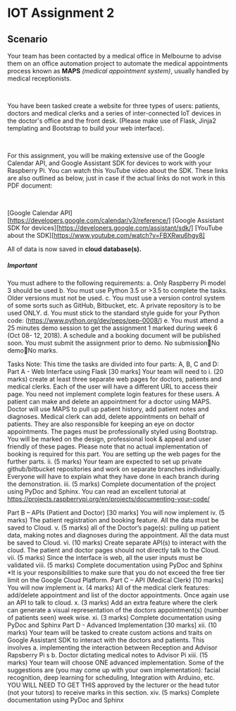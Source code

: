 # IOT Assignment 2

## Scenario
Your team has been contacted by a medical office in Melbourne to advise them on an office automation project to automate the medical appointments process known as **MAPS** _(medical appointment system)_, usually handled by medical receptionists.

<br>

You have been tasked create a website for three types of users: patients, doctors and medical clerks and a series of inter-connected IoT devices in the doctor's office and the front desk. (Please make use of Flask, Jinja2 templating and Bootstrap to build your web interface).

<br>

For this assignment, you will be making extensive use of the Google Calendar API, and Google Assistant SDK for devices to work with your Raspberry Pi. You can watch this YouTube video about the SDK. These links are also outlined as below, just in case if the actual links do not work in this PDF document:

<br>


[Google Calendar API][https://developers.google.com/calendar/v3/reference/] 
[Google Assistant SDK for devices][https://developers.google.com/assistant/sdk/]
[YouTube about the SDK][https://www.youtube.com/watch?v=FBXRwu6hgy8]

All of data is now saved in **cloud database(s).**
##### Important
You must adhere to the following requirements:
a. Only Raspberry Pi model 3 should be used
b. You must use Python 3.5 or >3.5 to complete the tasks. Older versions must not be used.
c. You must use a version control system of some sorts such as GitHub, Bitbucket, etc. A private repository is to be used ONLY.
d. You must stick to the standard style guide for your Python code: (https://www.python.org/dev/peps/pep-0008/)
e. You must attend a 25 minutes demo session to get the assignment 1 marked during week 6 (Oct 08- 12, 2018). A schedule and a booking document will be published soon. You must submit the assignment prior to demo. No submissionNo demoNo marks.

Tasks
Note: This time the tasks are divided into four parts: A, B, C and D:
Part A - Web Interface using Flask [30 marks]
Your team will need to
i. (20 marks) create at least three separate web pages for doctors, patients and medical clerks. Each of the user will have a different URL to access their page. You need not implement complete login features for these users.
A patient can make and delete an appointment for a doctor using MAPS.
Doctor will use MAPS to pull up patient history, add patient notes and diagnoses.
Medical clerk can add, delete appointments on behalf of patients. They are also responsible for keeping an eye on doctor appointments.
The pages must be professionally styled using Bootstrap. You will be marked on the design, professional look & appeal and user friendly of these pages.
Please note that no actual implementation of booking is required for this part. You are setting up the web pages for the further parts.
ii. (5 marks) Your team are expected to set up private github/bitbucket repositories and work on separate branches individually. Everyone will have to explain what they have done in each branch during the demonstration.
iii. (5 marks) Complete documentation of the project using PyDoc and Sphinx. You can read an excellent tutorial at
https://projects.raspberrypi.org/en/projects/documenting-your-code/

Part B – APIs (Patient and Doctor) [30 marks]
You will now implement
iv. (5 marks) The patient registration and booking feature. All the data must be saved to Cloud.
v. (5 marks) all of the Doctor’s page(s): pulling up patient data, making notes and diagnoses during the appointment. All the data must be saved to Cloud.
vi. (10 marks) Create separate API(s) to interact with the cloud. The patient and doctor pages should not directly talk to the Cloud.
vii. (5 marks) Since the interface is web, all the user inputs must be validated
viii. (5 marks) Complete documentation using PyDoc and Sphinx
*It is your responsibilities to make sure that you do not exceed the free tier limit on the Google Cloud Platform.
Part C – API (Medical Clerk) [10 marks]
You will now implement
ix. (4 marks) All of the medical clerk features: add/delete appointment and list of the doctor appointments. Once again use an API to talk to cloud.
x. (3 marks) Add an extra feature where the clerk can generate a visual representation of the doctors appointment(s) (number of patients seen) week wise.
xi. (3 marks) Complete documentation using PyDoc and Sphinx
Part D - Advanced Implementation [30 marks]
xii. (10 marks) Your team will be tasked to create custom actions and traits on Google Assistant SDK to interact with the doctors and patients. This involves
a. implementing the interaction between Reception and Advisor Rapsberry Pi s
b. Doctor dictating medical notes to Advisor Pi
xiii. (15 marks) Your team will choose ONE advanced implementation. Some of the suggestions are (you may come up with your own implementation):
facial recognition, deep learning for scheduling, Integration with Arduino, etc. YOU WILL NEED TO GET THIS approved by the lecturer or the head tutor (not your
tutors) to receive marks in this section.
xiv. (5 marks) Complete documentation using PyDoc and Sphinx